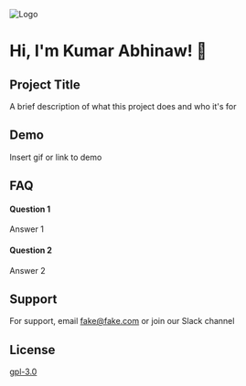 ![Logo](https://dev-to-uploads.s3.amazonaws.com/uploads/articles/th5xamgrr6se0x5ro4g6.png)

# Hi, I'm Kumar Abhinaw! 👋

## Project Title

A brief description of what this project does and who it's for

## Demo

Insert gif or link to demo

## FAQ

#### Question 1

Answer 1

#### Question 2

Answer 2

## Support

For support, email fake@fake.com or join our Slack channel


## License

[gpl-3.0](https://choosealicense.com/licenses/gpl-3.0/)